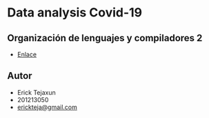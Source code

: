 # Data analysis Covid-19
## Organización de lenguajes y compiladores 2

- [Enlace](https://covid19-analysis-etejaxun.herokuapp.com/)



## Autor
- Erick Tejaxun
- 201213050
- erickteja@gmail.com
